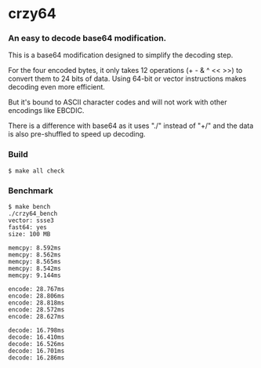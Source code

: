 # crzy64
### An easy to decode base64 modification. 

This is a base64 modification designed to simplify the decoding step.

For the four encoded bytes, it only takes 12 operations (+ - & ^ << >>) to convert them to 24 bits of data. Using 64-bit or vector instructions makes decoding even more efficient.

But it's bound to ASCII character codes and will not work with other encodings like EBCDIC.

There is a difference with base64 as it uses "./" instead of "+/" and the data is also pre-shuffled to speed up decoding.

### Build

    $ make all check

### Benchmark

    $ make bench
    ./crzy64_bench
    vector: ssse3
    fast64: yes
    size: 100 MB
    
    memcpy: 8.592ms
    memcpy: 8.562ms
    memcpy: 8.565ms
    memcpy: 8.542ms
    memcpy: 9.144ms
    
    encode: 28.767ms
    encode: 28.806ms
    encode: 28.818ms
    encode: 28.572ms
    encode: 28.627ms
    
    decode: 16.798ms
    decode: 16.410ms
    decode: 16.526ms
    decode: 16.701ms
    decode: 16.286ms


